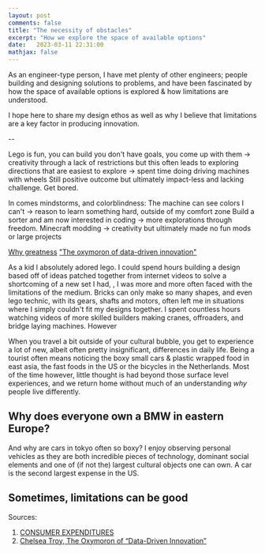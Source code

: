 ```yaml
---
layout: post
comments: false
title: "The necessity of obstacles"
excerpt: "How we explore the space of available options"
date:   2023-03-11 22:31:00
mathjax: false
---
```


As an engineer-type person, I have met plenty of other engineers; people building and designing solutions to problems, and have been fascinated by how  the space of available options is explored & how limitations are understood.

I hope here to share my design ethos as well as why I believe that limitations are a key factor in producing innovation.

--

Lego is fun, you can build
you don't have goals, you come up with them -> creativity through a lack of restrictions
but this often leads to exploring directions that are easiest to explore -> spent time doing driving machines with wheels
Still positive outcome but ultimately impact-less and lacking challenge. Get bored.

In comes mindstorms, and colorblindness: The machine can see colors I can't -> reason to learn something hard, outside of my comfort zone
Build a sorter and am now interested in coding -> more explorations through freedom.
Minecraft modding -> creativity but ultimately made no fun mods or large projects

[Why greatness](https://www.goodreads.com/en/book/show/25670869)
["The oxymoron of data-driven innovation"](https://chelseatroy.com/2021/07/30/the-oxymoron-of-data-driven-innovation/) 








As a kid I absolutely adored lego. I could spend hours building a design based off of ideas patched together from internet videos to solve a shortcoming of a new set I had,
, I was more and more often faced with the limitations of the medium. Bricks can only make so many shapes, and even lego technic, with its gears, shafts and motors, often left me in situations where I simply couldn't fit my designs together. I spent countless hours watching videos of more skilled builders making cranes, offroaders, and bridge laying machines. 
However 

When you travel a bit outside of your cultural bubble, you get to experience a lot of new, albeit often pretty insignificant, differences in daily life.
Being a tourist often means noticing the boxy small cars & plastic wrapped food in east asia, the fast foods in the US or the bicycles in the Netherlands. Most of the time however, little thought is had beyond those surface level experiences, and we return home without much of an understanding <em>why</em> people live differently.


## Why does everyone own a BMW in eastern Europe?
And why are cars in tokyo often so boxy?
I enjoy observing personal vehicles as they are both incredible pieces of technology, dominant social elements and one of (if not the) largest cultural objects one can own. A car is the second largest expense in the US.


## Sometimes, limitations can be good

Sources:
1. [CONSUMER EXPENDITURES](https://www.bls.gov/news.release/cesan.nr0.htm)
2. [Chelsea Troy, The Oxymoron of “Data-Driven Innovation”](https://chelseatroy.com/2021/07/30/the-oxymoron-of-data-driven-innovation/)